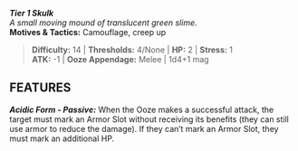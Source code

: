 ***Tier 1 Skulk***  
*A small moving mound of translucent green slime.*  
**Motives & Tactics:** Camouflage, creep up

> **Difficulty:** 14 | **Thresholds:** 4/None | **HP:** 2 | **Stress:** 1  
> **ATK:** -1 | **Ooze Appendage:** Melee | 1d4+1 mag  

## FEATURES

***Acidic Form - Passive:*** When the Ooze makes a successful attack, the target must mark an Armor Slot without receiving its benefits (they can still use armor to reduce the damage). If they can’t mark an Armor Slot, they must mark an additional HP.
